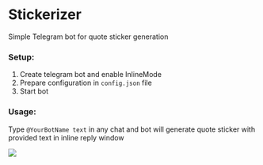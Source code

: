 # Stickerizer

Simple Telegram bot for quote sticker generation

### Setup:

1. Create telegram bot and enable InlineMode
2. Prepare configuration in `config.json` file
3. Start bot

### Usage:

Type `@YourBotName text` in any chat and bot will generate quote sticker with provided text in inline reply window

![](docs/usage.png)